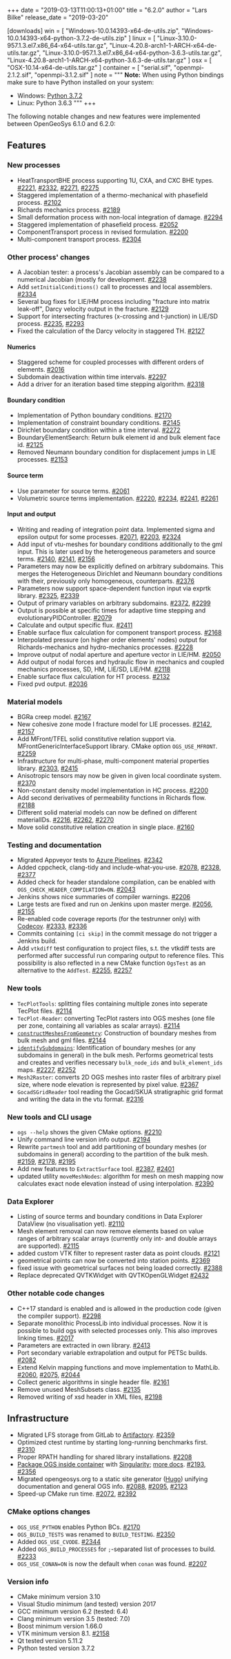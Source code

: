 +++
date = "2019-03-13T11:00:13+01:00"
title = "6.2.0"
author = "Lars Bilke"
release_date = "2019-03-20"

[downloads]
win = [
    "Windows-10.0.14393-x64-de-utils.zip",
    "Windows-10.0.14393-x64-python-3.7.2-de-utils.zip"
]
linux = [
    "Linux-3.10.0-957.1.3.el7.x86_64-x64-utils.tar.gz",
    "Linux-4.20.8-arch1-1-ARCH-x64-de-utils.tar.gz",
    "Linux-3.10.0-957.1.3.el7.x86_64-x64-python-3.6.3-utils.tar.gz",
    "Linux-4.20.8-arch1-1-ARCH-x64-python-3.6.3-de-utils.tar.gz"
]
osx = [ "OSX-10.14-x64-de-utils.tar.gz" ]
container = [
    "serial.sif",
    "openmpi-2.1.2.sif",
    "openmpi-3.1.2.sif"
]
note = """
**Note:** When using Python bindings make sure to have Python installed on your system:

- Windows: [Python 3.7.2](https://www.python.org/ftp/python/3.7.2/python-3.7.2-amd64-webinstall.exe)
- Linux: Python 3.6.3
"""
+++

The following notable changes and new features were implemented between OpenGeoSys 6.1.0 and 6.2.0:

## Features

### New processes

- HeatTransportBHE process supporting 1U, CXA, and CXC BHE types. [#2221](https://github.com/ufz/ogs/pull/2221), [#2332](https://github.com/ufz/ogs/pull/2332),
  [#2271](https://github.com/ufz/ogs/pull/2271), [#2275](https://github.com/ufz/ogs/pull/2275)
- Staggered implementation of a thermo-mechanical with phasefield process. [#2102](https://github.com/ufz/ogs/pull/2102)
- Richards mechanics process. [#2189](https://github.com/ufz/ogs/pull/2189)
- Small deformation process with non-local integration of damage. [#2294](https://github.com/ufz/ogs/pull/2294)
- Staggered implementation of phasefield process. [#2052](https://github.com/ufz/ogs/pull/2052)
- ComponentTransport process in revised formulation. [#2200](https://github.com/ufz/ogs/pull/2200)
- Multi-component transport process. [#2304](https://github.com/ufz/ogs/pull/2304)

### Other process' changes

- A Jacobian tester: a process's Jacobian assembly can be compared to a
  numerical Jacobian (mostly for development. [#2238](https://github.com/ufz/ogs/pull/2238)
- Add `setInitialConditions()` call to processes and local assemblers. [#2334](https://github.com/ufz/ogs/pull/2334)
- Several bug fixes for LIE/HM process including "fracture into matrix
  leak-off", Darcy velocity output in the fracture. [#2129](https://github.com/ufz/ogs/pull/2129)
- Support for intersecting fractures (x-crossing and t-junction) in LIE/SD
  process. [#2235](https://github.com/ufz/ogs/pull/2235), [#2293](https://github.com/ufz/ogs/pull/2293)
- Fixed the calculation of the Darcy velocity in staggered TH. [#2127](https://github.com/ufz/ogs/pull/2127)

#### Numerics

- Staggered scheme for coupled processes with different orders of elements.
  [#2016](https://github.com/ufz/ogs/pull/2016)
- Subdomain deactivation within time intervals. [#2297](https://github.com/ufz/ogs/pull/2297)
- Add a driver for an iteration based time stepping algorithm. [#2318](https://github.com/ufz/ogs/pull/2318)

#### Boundary condition

- Implementation of Python boundary conditions. [#2170](https://github.com/ufz/ogs/pull/2170)
- Implementation of constraint boundary conditions. [#2145](https://github.com/ufz/ogs/pull/2145)
- Dirichlet boundary condition within a time interval. [#2272](https://github.com/ufz/ogs/pull/2272)
- BoundaryElementSearch: Return bulk element id and bulk element face id. [#2125](https://github.com/ufz/ogs/pull/2125)
- Removed Neumann boundary condition for displacement jumps in LIE processes.
  [#2153](https://github.com/ufz/ogs/pull/2153)

#### Source term

- Use parameter for source terms. [#2061](https://github.com/ufz/ogs/pull/2061)
- Volumetric source terms implementation. [#2220](https://github.com/ufz/ogs/pull/2220), [#2234](https://github.com/ufz/ogs/pull/2234), [#2241](https://github.com/ufz/ogs/pull/2241), [#2261](https://github.com/ufz/ogs/pull/2261)

#### Input and output

- Writing and reading of integration point data. Implemented sigma and epsilon
  output for some processes. [#2071](https://github.com/ufz/ogs/pull/2071), [#2203](https://github.com/ufz/ogs/pull/2203), [#2324](https://github.com/ufz/ogs/pull/2324)
- Add input of vtu-meshes for boundary conditions additionally to the gml input.
  This is later used by the heterogeneous parameters and source terms. [#2140](https://github.com/ufz/ogs/pull/2140),
  [#2141](https://github.com/ufz/ogs/pull/2141), [#2156](https://github.com/ufz/ogs/pull/2156)
- Parameters may now be explicitly defined on arbitrary subdomains. This merges
  the Heterogeneous Dirichlet and Neumann boundary conditions with their,
  previously only homogeneous, counterparts. [#2376](https://github.com/ufz/ogs/pull/2376)
- Parameters now support space-dependent function input via exprtk library.
  [#2325](https://github.com/ufz/ogs/pull/2325), [#2339](https://github.com/ufz/ogs/pull/2339)
- Output of primary variables on arbitrary subdomains. [#2372](https://github.com/ufz/ogs/pull/2372), [#2299](https://github.com/ufz/ogs/pull/2299)
- Output is possible at specific times for adaptive time stepping and
  evolutionaryPIDController. [#2079](https://github.com/ufz/ogs/pull/2079)
- Calculate and output specific flux. [#2411](https://github.com/ufz/ogs/pull/2411)
- Enable surface flux calculation for component transport process. [#2168](https://github.com/ufz/ogs/pull/2168)
- Interpolated pressure (on higher order elements' nodes) output for
  Richards-mechanics and hydro-mechanics processes. [#2228](https://github.com/ufz/ogs/pull/2228)
- Improve output of nodal aperture and aperture vector in LIE/HM. [#2050](https://github.com/ufz/ogs/pull/2050)
- Add output of nodal forces and hydraulic flow in mechanics and coupled
  mechanics processes, SD, HM, LIE/SD, LIE/HM. [#2118](https://github.com/ufz/ogs/pull/2118)
- Enable surface flux calculation for HT process. [#2132](https://github.com/ufz/ogs/pull/2132)
- Fixed pvd output. [#2036](https://github.com/ufz/ogs/pull/2036)

### Material models

- BGRa creep model. [#2167](https://github.com/ufz/ogs/pull/2167)
- New cohesive zone mode I fracture model for LIE processes. [#2142](https://github.com/ufz/ogs/pull/2142), [#2157](https://github.com/ufz/ogs/pull/2157)
- Add MFront/TFEL solid constitutive relation support via.
  MFrontGenericInterfaceSupport library. CMake option `OGS_USE_MFRONT`. [#2259](https://github.com/ufz/ogs/pull/2259)
- Infrastructure for multi-phase, multi-component material properties library.
  [#2303](https://github.com/ufz/ogs/pull/2303),
  [#2415](https://github.com/ufz/ogs/pull/2415)
- Anisotropic tensors may now be given in given local coordinate system. [#2370](https://github.com/ufz/ogs/pull/2370)
- Non-constant density model implementation in HC process. [#2200](https://github.com/ufz/ogs/pull/2200)
- Add second derivatives of permeability functions in Richards flow. [#2188](https://github.com/ufz/ogs/pull/2188)
- Different solid material models can now be defined on different materialIDs.
  [#2216](https://github.com/ufz/ogs/pull/2216), [#2262](https://github.com/ufz/ogs/pull/2262), [#2270](https://github.com/ufz/ogs/pull/2270)
- Move solid constitutive relation creation in single place. [#2160](https://github.com/ufz/ogs/pull/2160)

### Testing and documentation

- Migrated Appveyor tests to [Azure
  Pipelines](https://dev.azure.com/ogsci/ogs/_build). [#2342](https://github.com/ufz/ogs/pull/2342)
- Added cppcheck, clang-tidy and include-what-you-use. [#2078](https://github.com/ufz/ogs/pull/2078), [#2328](https://github.com/ufz/ogs/pull/2328), [#2377](https://github.com/ufz/ogs/pull/2377)
- Added check for header standalone compilation, can be enabled with
  `OGS_CHECK_HEADER_COMPILATION=ON`. [#2043](https://github.com/ufz/ogs/pull/2043)
- Jenkins shows nice summaries of compiler warnings. [#2206](https://github.com/ufz/ogs/pull/2206)
- Large tests are fixed and run on Jenkins upon master merge. [#2056](https://github.com/ufz/ogs/pull/2056), [#2155](https://github.com/ufz/ogs/pull/2155)
- Re-enabled code coverage reports (for the testrunner only) with
  [Codecov](http://codecov.io/gh/ufz/ogs). [#2333](https://github.com/ufz/ogs/pull/2333), [#2336](https://github.com/ufz/ogs/pull/2336)
- Commits containing `[ci skip]` in the commit message do not trigger a Jenkins
  build.
- Add `vtkdiff` test configuration to project files, s.t. the vtkdiff tests are
  performed after successful run comparing output to reference files. This
  possibility is also reflected in a new CMake function `OgsTest` as an
  alternative to the `AddTest`. [#2255](https://github.com/ufz/ogs/pull/2255), [#2257](https://github.com/ufz/ogs/pull/2257)

### New tools

- `TecPlotTools`: splitting files containing multiple zones into seperate
  TecPlot files. [#2114](https://github.com/ufz/ogs/pull/2114)
- `TecPlot-Reader`: converting TecPlot rasters into OGS meshes (one file per
  zone, containing all variables as scalar arrays). [#2114](https://github.com/ufz/ogs/pull/2114)
- [`constructMeshesFromGeometry`](https://www.opengeosys.org/docs/tools/meshing-submeshes/constructmeshesfromgeometry/):
  Construction of boundary meshes from bulk mesh and gml files. [#2144](https://github.com/ufz/ogs/pull/2144)
- [`identifySubdomains`](https://www.opengeosys.org/docs/tools/meshing-submeshes/identifysubdomains/):
  Identification of boundary meshes (or any subdomains in general) in the bulk
  mesh. Performs geometrical tests and creates and verifies necessary
  `bulk_node_ids` and `bulk_element_ids` maps. [#2227](https://github.com/ufz/ogs/pull/2227), [#2252](https://github.com/ufz/ogs/pull/2252)
- `Mesh2Raster`: converts 2D OGS meshes into raster files of arbitrary pixel
  size, where node elevation is represented by pixel value. [#2367](https://github.com/ufz/ogs/pull/2367)
- `GocadSGridReader` tool reading the Gocad/SKUA stratigraphic grid format and
  writing the data in the vtu format. [#2316](https://github.com/ufz/ogs/pull/2316)

### New tools and CLI usage

- `ogs --help` shows the given CMake options. [#2210](https://github.com/ufz/ogs/pull/2210)
- Unify command line version info output. [#2194](https://github.com/ufz/ogs/pull/2194)
- Rewrite `partmesh` tool and add partitioning of boundary meshes (or subdomains
  in general) according to the partition of the bulk mesh. [#2159](https://github.com/ufz/ogs/pull/2159), [#2178](https://github.com/ufz/ogs/pull/2178), [#2195](https://github.com/ufz/ogs/pull/2195)
- Add new features to `ExtractSurface` tool. [#2387](https://github.com/ufz/ogs/pull/2387), [#2401](https://github.com/ufz/ogs/pull/2401)
- updated utility `moveMeshNodes`: algorithm for mesh on mesh mapping now
  calculates exact node elevation instead of using interpolation. [#2390](https://github.com/ufz/ogs/pull/2390)

### Data Explorer

- Listing of source terms and boundary conditions in Data Explorer DataView (no
  visualisation yet). [#2110](https://github.com/ufz/ogs/pull/2110)
- Mesh element removal can now remove elements based on value ranges of
  arbitrary scalar arrays (currently only int- and double arrays are supported).
  [#2115](https://github.com/ufz/ogs/pull/2115)
- added custom VTK filter to represent raster data as point clouds. [#2121](https://github.com/ufz/ogs/pull/2121)
- geometrical points can now be converted into station points. [#2369](https://github.com/ufz/ogs/pull/2369)
- fixed issue with geometrical surfaces not being loaded correctly. [#2388](https://github.com/ufz/ogs/pull/2388)
- Replace deprecated QVTKWidget with QVTKOpenGLWidget [#2432](https://github.com/ufz/ogs/pull/2432)

### Other notable code changes

- C++17 standard is enabled and is allowed in the production code (given the
  compiler support). [#2298](https://github.com/ufz/ogs/pull/2298)
- Separate monolithic ProcessLib into individual processes. Now it is possible
  to build ogs with selected processes only. This also improves linking times.
  [#2017](https://github.com/ufz/ogs/pull/2017)
- Parameters are extracted in own library. [#2413](https://github.com/ufz/ogs/pull/2413)
- Port secondary variable extrapolation and output for PETSc builds. [#2082](https://github.com/ufz/ogs/pull/2082)
- Extend Kelvin mapping functions and move implementation to MathLib. [#2060](https://github.com/ufz/ogs/pull/2060),
  [#2075](https://github.com/ufz/ogs/pull/2075), [#2044](https://github.com/ufz/ogs/pull/2044)
- Collect generic algorithms in single header file. [#2161](https://github.com/ufz/ogs/pull/2161)
- Remove unused MeshSubsets class. [#2135](https://github.com/ufz/ogs/pull/2135)
- Removed writing of xsd header in XML files, [#2198](https://github.com/ufz/ogs/pull/2198)

## Infrastructure

- Migrated LFS storage from GitLab to [Artifactory](https://ogs.jfrog.io/ogs).
  [#2359](https://github.com/ufz/ogs/pull/2359)
- Optimized ctest runtime by starting long-running benchmarks first. [#2310](https://github.com/ufz/ogs/pull/2310)
- Proper RPATH handling for shared library installations. [#2208](https://github.com/ufz/ogs/pull/2208)
- [Package OGS inside
  container](https://www.opengeosys.org/docs/userguide/basics/container/) with
  [Singularity](https://www.sylabs.io/singularity/); [more
  docs](https://www.opengeosys.org/docs/devguide/advanced/singularity/). [#2193](https://github.com/ufz/ogs/pull/2193),
  [#2356](https://github.com/ufz/ogs/pull/2356)
- Migrated opengeosys.org to a static site generator ([Hugo](https://gohugo.io))
  unifying documentation and general OGS info. [#2088](https://github.com/ufz/ogs/pull/2088), [#2095](https://github.com/ufz/ogs/pull/2095), [#2123](https://github.com/ufz/ogs/pull/2123)
- Speed-up CMake run time. [#2072](https://github.com/ufz/ogs/pull/2072), [#2392](https://github.com/ufz/ogs/pull/2392)

### CMake options changes

- `OGS_USE_PYTHON` enables Python BCs. [#2170](https://github.com/ufz/ogs/pull/2170)
- `OGS_BUILD_TESTS` was renamed to `BUILD_TESTING`. [#2350](https://github.com/ufz/ogs/pull/2350)
- Added `OGS_USE_CVODE`. [#2344](https://github.com/ufz/ogs/pull/2344)
- Added `OGS_BUILD_PROCESSES` for `;`-separated list of processes to build.
  [#2233](https://github.com/ufz/ogs/pull/2233)
- `OGS_USE_CONAN=ON` is now the default when `conan` was found. [#2207](https://github.com/ufz/ogs/pull/2207)

### Version info

- CMake minimum version 3.10
- Visual Studio minimum (and tested) version 2017
- GCC minimum version 6.2 (tested: 6.4)
- Clang minimum version 3.5 (tested: 7.0)
- Boost minimum version 1.66.0
- VTK minimum version 8.1. [#2158](https://github.com/ufz/ogs/pull/2158)
- Qt tested version 5.11.2
- Python tested version 3.7.2
